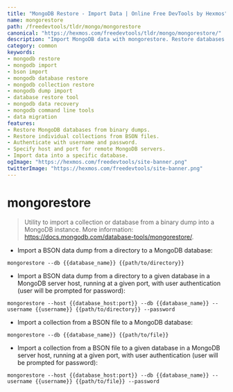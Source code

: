 ```yaml
---
title: "MongoDB Restore - Import Data | Online Free DevTools by Hexmos"
name: mongorestore
path: /freedevtools/tldr/mongo/mongorestore
canonical: "https://hexmos.com/freedevtools/tldr/mongo/mongorestore/"
description: "Import MongoDB data with mongorestore. Restore databases and collections from binary dumps into MongoDB instances. Free online tool, no registration required."
category: common
keywords:
- mongodb restore
- mongodb import
- bson import
- mongodb database restore
- mongodb collection restore
- mongodb dump import
- database restore tool
- mongodb data recovery
- mongodb command line tools
- data migration
features:
- Restore MongoDB databases from binary dumps.
- Restore individual collections from BSON files.
- Authenticate with username and password.
- Specify host and port for remote MongoDB servers.
- Import data into a specific database.
ogImage: "https://hexmos.com/freedevtools/site-banner.png"
twitterImage: "https://hexmos.com/freedevtools/site-banner.png"
---
```


# mongorestore

> Utility to import a collection or database from a binary dump into a MongoDB instance.
> More information: <https://docs.mongodb.com/database-tools/mongorestore/>.

- Import a BSON data dump from a directory to a MongoDB database:

`mongorestore --db {{database_name}} {{path/to/directory}}`

- Import a BSON data dump from a directory to a given database in a MongoDB server host, running at a given port, with user authentication (user will be prompted for password):

`mongorestore --host {{database_host:port}} --db {{database_name}} --username {{username}} {{path/to/directory}} --password`

- Import a collection from a BSON file to a MongoDB database:

`mongorestore --db {{database_name}} {{path/to/file}}`

- Import a collection from a BSON file to a given database in a MongoDB server host, running at a given port, with user authentication (user will be prompted for password):

`mongorestore --host {{database_host:port}} --db {{database_name}} --username {{username}} {{path/to/file}} --password`
